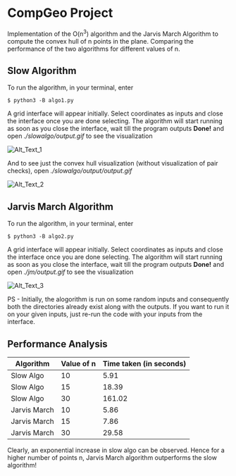 # CompGeo Project

Implementation of the O(n<sup>3</sup>) algorithm and the Jarvis March Algorithm to compute the convex hull of n points in the plane. Comparing the performance of the two algorithms for different values of n. 

## Slow Algorithm

To run the algorithm, in your terminal, enter

```
$ python3 -B algo1.py
```

A grid interface will appear initially. Select coordinates as inputs and close the interface once you are done selecting. The algorithm will start running as soon as you close the interface, wait till the program outputs **Done!** and open *./slowalgo/output.gif* to see the visualization

![Alt_Text_1](https://github.com/sarthakkhoche/CompGeo_Project/blob/master/results/r3.gif)

And to see just the convex hull visualization (without visualization of pair checks), open *./slowalgo/output/output.gif*

![Alt_Text_2](https://github.com/sarthakkhoche/CompGeo_Project/blob/master/results/r4.gif)

## Jarvis March Algorithm

To run the algorithm, in your terminal, enter

```
$ python3 -B algo2.py
```

A grid interface will appear initially. Select coordinates as inputs and close the interface once you are done selecting. The algorithm will start running as soon as you close the interface, wait till the program outputs **Done!** and open *./jm/output.gif* to see the visualization

![Alt_Text_3](https://github.com/sarthakkhoche/CompGeo_Project/blob/master/results/r1.gif)

PS - Initially, the alogorithm is run on some random inputs and consequently both the directories already exist along with the outputs. If you want to run it on your given inputs, just re-run the code with your inputs from the interface.

## Performance Analysis

| Algorithm   | Value of n  | Time taken (in seconds) |
| ----------- | ----------- | ----------------------- |
| Slow Algo   | 10          | 5.91                    |
| Slow Algo   | 15          | 18.39                   |
| Slow Algo   | 30          | 161.02                  |
| Jarvis March| 10          | 5.86                    |
| Jarvis March| 15          | 7.86                    |
| Jarvis March| 30          | 29.58                   |

Clearly, an exponential increase in slow algo can be observed. Hence for a higher number of points n, Jarvis March algorithm outperforms the slow algorithm!